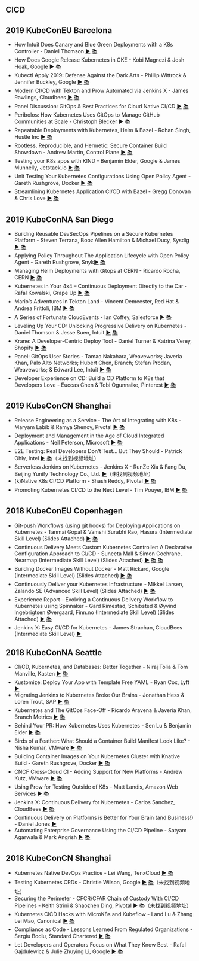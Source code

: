 CICD
---
## 2019 KubeConEU Barcelona

* How Intuit Does Canary and Blue Green Deployments with a K8s Controller - Daniel Thomson [▶️](https://www.youtube.com/watch?v=yeVkTTO9nOA) [ 📚](https://static.sched.com/hosted_files/kccnceu19/43/KubeCon-Europe-2019.pdf)
* How Does Google Release Kubernetes in GKE - Kobi Magnezi &amp; Josh Hoak, Google [▶️](https://www.youtube.com/watch?v=6D5JMFqlov4) [ 📚](https://static.sched.com/hosted_files/kccnceu19/9c/Kubecon%20EU%202019%20-%20Final.pdf)
* Kubectl Apply 2019: Defense Against the Dark Arts - Phillip Wittrock &amp; Jennifer Buckley, Google [▶️](https://www.youtube.com/watch?v=1DWWlcDUxtA) [ 📚]()
* Modern CI/CD with Tekton and Prow Automated via Jenkins X - James Rawlings, Cloudbees [▶️](https://www.youtube.com/watch?v=4EyTGYB7GvA) [ 📚](https://static.sched.com/hosted_files/kccnceu19/98/Modern%20CI_CD%20with%20Tekton%20and%20Prow%20Automated%20via%20Jenkins%20X.pdf)
* Panel Discussion: GitOps &amp; Best Practices for Cloud Native CI/CD [▶️](https://www.youtube.com/watch?v=uvbaxC1Dexc) [ 📚]()
* Peribolos: How Kubernetes Uses GitOps to Manage GitHub Communities at Scale - Christoph Blecker [▶️](https://www.youtube.com/watch?v=te3Xj2zr1Co) [ 📚](https://static.sched.com/hosted_files/kccnceu19/8e/Peribolos%20Slides.pdf)
* Repeatable Deployments with Kubernetes, Helm &amp; Bazel - Rohan Singh, Hustle Inc [▶️](https://www.youtube.com/watch?v=T_Oi_CIe164) [ 📚](https://static.sched.com/hosted_files/kccnceu19/41/Bazel%20Kubecon%202019.pdf)
* Rootless, Reproducible, and Hermetic: Secure Container Build Showdown - Andrew Martin, Control Plane [▶️](https://www.youtube.com/watch?v=X_Sb96EKFPA) [ 📚](https://static.sched.com/hosted_files/kccnceu19/d3/ControlPlane%20-%20Rootless%2C%20Reproducible%20%26%20Hermetic_%20Secure%20Container%20Build%20Showdown%20%28KubeCon%20Barcelon%2C%20May%202019%29.pdf)
* Testing your K8s apps with KIND - Benjamin Elder, Google &amp; James Munnelly, Jetstack.io [▶️](https://www.youtube.com/watch?v=8KtmevMFfxA) [ 📚]()
* Unit Testing Your Kubernetes Configurations Using Open Policy Agent - Gareth Rushgrove, Docker [▶️](https://www.youtube.com/watch?v=AfTuzonH93U) [ 📚](https://static.sched.com/hosted_files/kccnceu19/34/KubeCon%20-%20Unit%20Testing%20Your%20Kubernetes%20Configuration%20Using%20Open%20Policy%20Agent.pdf)
* Streamlining Kubernetes Application CI/CD with Bazel - Gregg Donovan &amp; Chris Love [▶️](https://www.youtube.com/watch?v=DTvXa-iqrfA) [ 📚](https://static.sched.com/hosted_files/kccnceu19/41/Bazel%20Kubecon%202019.pdf)



## 2019 KubeConNA San Diego

* Building Reusable DevSecOps Pipelines on a Secure Kubernetes Platform - Steven Terrana, Booz Allen Hamilton & Michael Ducy, Sysdig [▶️](https://www.youtube.com/watch?v=OClSwxhsspA) [ 📚](https://static.sched.com/hosted_files/kccncna19/30/kubecon-na-ppt-reg.pptx.pdf)
* Applying Policy Throughout The Application Lifecycle with Open Policy Agent - Gareth Rushgrove, Snyk[▶️](https://www.youtube.com/watch?v=cXfsaE6RKfc) [ 📚](https://static.sched.com/hosted_files/kccncna19/d5/Applying%20Policy%20Throughout%20The%20Application%20Lifecycle%20with%20Open%20Policy%20Agent.pdf)
* Managing Helm Deployments with Gitops at CERN - Ricardo Rocha, CERN [▶️](https://www.youtube.com/watch?v=LdXXtDYxD-0) [ 📚](https://static.sched.com/hosted_files/kccncna19/4e/Managing%20Helm%20Deployments%20with%20GitOPS%20at%20CERN.pdf)
* Kubernetes in Your 4x4 – Continuous Deployment Directly to the Car - Rafal Kowalski, Grape Up [▶️](https://www.youtube.com/watch?v=zmuOxFp3CAk) [ 📚](https://static.sched.com/hosted_files/kccncna19/b6/Kubernetes%20in%20your%204x4.pdf)
* Mario’s Adventures in Tekton Land - Vincent Demeester, Red Hat & Andrea Frittoli, IBM [▶️](https://www.youtube.com/watch?v=LdXXtDYxD-0) [ 📚](https://static.sched.com/hosted_files/kccncna19/70/Mario%27s%20Adventures%20in%20Tekton%20Land%282%29.pdf)
* A Series of Fortunate CloudEvents - Ian Coffey, Salesforce [▶️](https://www.youtube.com/channel/UCvqbFHwN-nwalWPjPUKpvTA) [ 📚](https://static.sched.com/hosted_files/kccncna19/7e/AFSOCE_export.pdf)
* Leveling Up Your CD: Unlocking Progressive Delivery on Kubernetes - Daniel Thomson & Jesse Suen, Intuit [▶️](https://www.youtube.com/watch?v=Nv0PPwbIEkY) [ 📚](https://static.sched.com/hosted_files/kccncna19/f2/Progressive%20Delivery%20%26%20Argo%20Rollouts.pdf)
* Krane: A Developer-Centric Deploy Tool - Daniel Turner & Katrina Verey, Shopify [▶️](https://www.youtube.com/watch?v=5ACPxn49HlA) [ 📚](https://static.sched.com/hosted_files/kccncna19/e7/Krane%20--%20Kubecon%202019.pdf)
* Panel: GitOps User Stories - Tamao Nakahara, Weaveworks; Javeria Khan, Palo Alto Networks; Hubert Chen, Branch; Stefan Prodan, Weaveworks; & Edward Lee, Intuit [▶️](https://www.youtube.com/channel/UCvqbFHwN-nwalWPjPUKpvTA) [ 📚](https://static.sched.com/hosted_files/kccncna19/43/KubeCon%202019%20GitOps%20User%20Stories%20Panel.pdf)
* Developer Experience on CD: Build a CD Platform to K8s that Developers Love - Euccas Chen & Tobi Ogunnaike, Pinterest [▶️](https://www.youtube.com/watch?v=KkKSoQBp2oQ) [ 📚](https://static.sched.com/hosted_files/kccncna19/ee/CDonK8sAtPinterest.pdf)

## 2019 KubeConCN Shanghai

* Release Engineering as a Service - The Art of Integrating with K8s - Maryam Labib & Ramya Shenoy, Pivotal [▶️](https://youtu.be/3Ez8MGb9slY) [ 📚](https://static.sched.com/hosted_files/kccncosschn19eng/8d/RaaS%20-%20Kubecon.pdf)
* Deployment and Management in the Age of Cloud Integrated Applications - Neil Peterson, Microsoft [▶️](https://youtu.be/vGO9zus8aFs) [ 📚](https://static.sched.com/hosted_files/kccncosschn19eng/09/cloud-distributed-deployment.pdf)
* E2E Testing: Real Developers Don't Test... But They Should - Patrick Ohly, Intel [▶️]() [ 📚](https://static.sched.com/hosted_files/kccncosschn19eng/1f/KubeCon%20China%202019%20-%20real%20developers%20don%27t%20test.pdf)（未找到视频地址）
* Serverless Jenkins on Kubernetes - Jenkins X - RunZe Xia & Fang Du, Beijing Yunify Technology Co., Ltd. [▶️]()（未找到视频地址）
* (k)Native K8s CI/CD Platform - Shash Reddy, Pivotal [▶️](https://youtu.be/xoAy1kVlWy8) [ 📚](https://static.sched.com/hosted_files/kccncosschn19eng/0e/kubecon.pdf)
* Promoting Kubernetes CI/CD to the Next Level - Tim Pouyer, IBM [▶️](https://youtu.be/_DvFbN-VR3I) [ 📚](https://static.sched.com/hosted_files/kccncosschn19eng/09/presentation.pdf)

  

## 2018 KubeConEU  Copenhagen 

* Git-push Workflows (using git hooks) for Deploying Applications on Kubernetes - Tanmai Gopal & Vamshi Surabhi Rao, Hasura (Intermediate Skill Level) (Slides Attached) [▶️](https://youtu.be/gDGT4Gf_4JM) [ 📚](https://static.sched.com/hosted_files/kccnceu18/07/Git%20push%20workflows%20on%20Kubernetes%20-%20Gitkube%20-%20Hasura%20-%20Tanmai%20Gopal.pdf)
* Continuous Delivery Meets Custom Kubernetes Controller: A Declarative Configuration Approach to CI/CD - Suneeta Mall & Simon Cochrane, Nearmap (Intermediate Skill Level) (Slides Attached) [▶️](https://youtu.be/kBS_Wd41R8k) [ 📚](https://static.sched.com/hosted_files/kccnceu18/66/Teaser-Continuous%20Delivery%20Meets%20Custom%20Kubernetes%20Controller.pdf) [ 📚](https://static.sched.com/hosted_files/kccnceu18/f2/Continuous%20Delivery%20Meets%20Custom%20Kubernetes%20Controller-%20A%20Declarative%20Configuration%20Approach%20to%20CICD.pdf)
* Building Docker Images Without Docker - Matt Rickard, Google (Intermediate Skill Level) (Slides Attached) [▶️](https://youtu.be/qhykcC94ukg) [ 📚](https://static.sched.com/hosted_files/kccnceu18/c9/Building%20Docker%20Images%20without%20Docker.pdf)
* Continuously Deliver your Kubernetes Infrastructure - Mikkel Larsen, Zalando SE (Advanced Skill Level) (Slides Attached) [▶️](https://youtu.be/1xHmCrd8Qn8) [ 📚](https://static.sched.com/hosted_files/kccnceu18/18/2018-05-02%20Continuously%20Deliver%20your%20Kubernetes%20Infrastructure%20-%20KubeCon%202018%20Copenhagen.pdf)
* Experience Report - Evolving a Continuous Delivery Workflow to Kubernetes using Spinnaker - Gard Rimestad, Schibsted & Øyvind Ingebrigtsen Øvergaard, Finn.no (Intermediate Skill Level) (Slides Attached) [▶️](https://youtu.be/cen3dULhE1E) [ 📚](https://static.sched.com/hosted_files/kccnceu18/26/Experience%20report%20-%20Evolving%20a%20continuous%20delivery%20workflow%20to%20Kubernetes%20using%20Spinnaker.pdf)
* Jenkins X: Easy CI/CD for Kubernetes - James Strachan, CloudBees (Intermediate Skill Level) [▶️](https://youtu.be/uHe7R_iZSLU)

 


## 2018 KubeConNA Seattle 

* CI/CD, Kubernetes, and Databases: Better Together - Niraj Tolia &amp; Tom Manville, Kasten [▶️](https://www.youtube.com/watch?v=WyRzBt65_zQ) [ 📚](https://static.sched.com/hosted_files/kccna18/e1/CICD%20K8s%20And%20DBs%20Better%20Together.pdf)
* Kustomize: Deploy Your App with Template Free YAML - Ryan Cox, Lyft [▶️](https://www.youtube.com/watch?v=ahMIBxufNR0) 
* Migrating Jenkins to Kubernetes Broke Our Brains - Jonathan Hess &amp; Loren Trout, SAP [▶️](https://www.youtube.com/watch?v=2w8dbJCTNaA) [ 📚](https://static.sched.com/hosted_files/kccna18/b2/Kubecon-2018-presentation.pdf)
* Kubernetes and The GitOps Face-Off - Ricardo Aravena &amp; Javeria Khan, Branch Metrics [▶️](https://www.youtube.com/watch?v=9qGqx_jdxQg) [ 📚](https://static.sched.com/hosted_files/kccna18/74/KubeCon-2018.pdf)
* Behind Your PR: How Kubernetes Uses Kubernetes - Sen Lu &amp; Benjamin Elder [▶️](https://www.youtube.com/watch?v=pz0lpl6h-Gc) [ 📚](https://static.sched.com/hosted_files/kccna18/3e/KubeCon%20Seattle%20Talk.pdf)
* Birds of a Feather: What Should a Container Build Manifest Look Like? - Nisha Kumar, VMware [▶️](https://www.youtube.com/watch?v=WY3s_cG9ia8) [ 📚](https://static.sched.com/hosted_files/kccna18/78/KubeCon_2018_NA_container_manifests.pptx)
* Building Container Images on Your Kubernetes Cluster with Knative Build - Gareth Rushgrove, Docker [▶️](https://www.youtube.com/watch?v=KDWvN8q2FEU) [ 📚](https://static.sched.com/hosted_files/kccna18/05/Building_container_Images_on_your_cluster_with_Knative_Build.pdf)
* CNCF Cross-Cloud CI - Adding Support for New Platforms - Andrew Kutz, VMware [▶️](https://www.youtube.com/watch?v=4_7QUBUvgmk) [ 📚](https://static.sched.com/hosted_files/kccna18/d1/KubeCon-2018%20-%20CNCF%20Cross-Cloud%20CI%20-%20Adding%20support%20for%20new%20platforms.pdf)
* Using Prow for Testing Outside of K8s - Matt Landis, Amazon Web Services [▶️](https://www.youtube.com/watch?v=DBrkSC6nS8A) [ 📚](https://static.sched.com/hosted_files/kccna18/92/KubeCon_2018_Prow.pdf)
* Jenkins X: Continuous Delivery for Kubernetes - Carlos Sanchez, CloudBees [▶️](https://www.youtube.com/watch?v=IDEa8seAzVc) [ 📚](https://static.sched.com/hosted_files/kccna18/ea/Jenkins%20X_%20Continuous%20Delivery%20for%20Kubernetes.pdf)
* Continuous Delivery on Platforms is Better for Your Brain (and Business!) - Daniel Jones [▶️](https://www.youtube.com/watch?v=TBrusQSxZWw) 
* Automating Enterprise Governance Using the CI/CD Pipeline - Satyam Agarwala &amp; Mark Angrish [▶️](https://www.youtube.com/watch?v=OGAWi9PlDrA) [ 📚](https://static.sched.com/hosted_files/kccna18/eb/ANZ%20-%20Kubecon.pdf)



## 2018 KubeConCN Shanghai

* Kubernetes Native DevOps Practice - Lei Wang, TenxCloud [▶️](https://www.youtube.com/watch?v=WMAB_GuaAlI) [ 📚](https://static.sched.com/hosted_files/kccncchina2018english/04/CNCF_TenxCloud_Kubernetes_Native_DevOps_Practice_v1.2.pdf)
* Testing Kubernetes CRDs - Christie Wilson, Google [▶️]() [ 📚](https://static.sched.com/hosted_files/kccncchina2018english/3b/Testing%20CRDs.pdf)（未找到视频地址）
* Securing the Perimeter - CFCR/CFAR Chain of Custody With CI/CD Pipelines - Keith Strini & Shaozhen Ding, Pivotal [▶️]() [ 📚](https://static.sched.com/hosted_files/kccncchina2018english/b2/Securing_the_Perimeter_KubeCon_China.pdf)（未找到视频地址）
* Kubernetes CICD Hacks with MicroK8s and Kubeflow - Land Lu & Zhang Lei Mao, Canonical [▶️](https://www.youtube.com/watch?v=1SSvS2w5OMQ) [ 📚](https://static.sched.com/hosted_files/kccncchina2018english/0a/Kubecon%20Shanghai%20-%20CICD%20Hacks_Canonical.pdf)
* Compliance as Code - Lessons Learned From Regulated Organizations - Sergiu Bodiu, Standard Chartered [▶️](https://www.youtube.com/watch?v=JTN_Gh-L_-M) [ 📚](https://static.sched.com/hosted_files/kccncchina2018english/5c/Compliance%20as%20Code%20-%20Lessons%20Learned%20from%20Regulated%20Organizations.pdf)
* Let Developers and Operators Focus on What They Know Best - Rafal Gajdulewicz & Julie Zhuying Li, Google [▶️](https://www.youtube.com/watch?v=yuKqLZTq6pk) [ 📚](https://static.sched.com/hosted_files/kccncchina2018english/a0/Let%20Developers%20and%20Operators%20Focus%20on%20What%20They%20Know%20Best.pdf)

   

